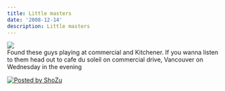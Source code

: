 ```yaml
---
title: Little masters
date: '2008-12-14'
description: Little masters
---
```


[![](/images/16777231_blog)][0]  
Found these guys playing at commercial and Kitchener. If you wanna listen to them head out to cafe du soleil on commercial drive, Vancouver on Wednesday in the evening

[![Posted by ShoZu](/images/logo_blog.gif)][1]


[0]: http://media.shozu.com/cache/portal/media/532dd62/16777231
[1]: http://www.shozu.com/portal/?utm_source=upload&utm_medium=graphic&utm_campaign=upload_graphic/